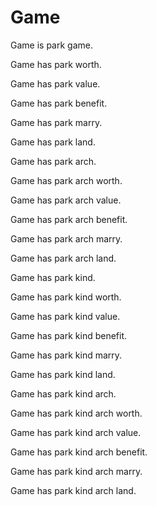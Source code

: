 # Game

Game is park game.

Game has park worth.

Game has park value.

Game has park benefit.

Game has park marry.

Game has park land.

Game has park arch.

Game has park arch worth.

Game has park arch value.

Game has park arch benefit.

Game has park arch marry.

Game has park arch land.

Game has park kind.

Game has park kind worth.

Game has park kind value.

Game has park kind benefit.

Game has park kind marry.

Game has park kind land.

Game has park kind arch.

Game has park kind arch worth.

Game has park kind arch value.

Game has park kind arch benefit.

Game has park kind arch marry.

Game has park kind arch land.